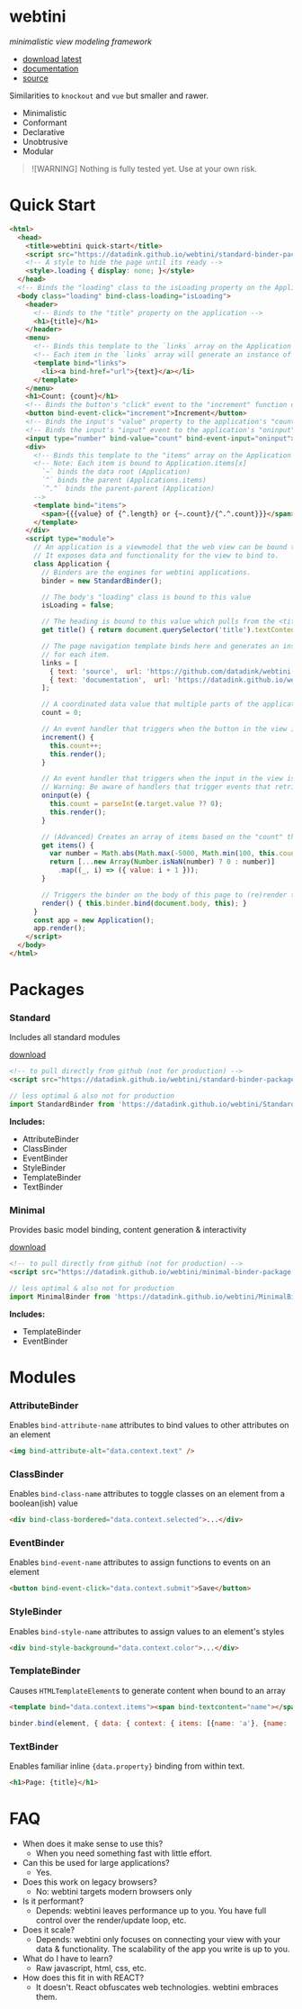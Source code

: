 # webtini

*minimalistic view modeling framework*

* [download latest](https://datadink.github.io/webtini/standard-binder-package.zip)
* [documentation](https://datadink.github.io/webtini)
* [source](https://github.com/datadink/webtini)

Similarities to `knockout` and `vue` but smaller and rawer.

* Minimalistic
* Conformant
* Declarative
* Unobtrusive
* Modular

> ![WARNING]
> Nothing is fully tested yet. Use at your own risk.

# Quick Start

```html
<html>
  <head>
    <title>webtini quick-start</title>
    <script src="https://datadink.github.io/webtini/standard-binder-package.min.js"></script>
    <!-- A style to hide the page until its ready -->
    <style>.loading { display: none; }</style>
  </head>
  <!-- Binds the "loading" class to the isLoading property on the Application -->
  <body class="loading" bind-class-loading="isLoading">
    <header>
      <!-- Binds to the "title" property on the application -->
      <h1>{title}</h1>
    </header>
    <menu>
      <!-- Binds this template to the `links` array on the Application -->
      <!-- Each item in the `links` array will generate an instance of the template content -->
      <template bind="links">
        <li><a bind-href="url">{text}</a></li>
      </template>
    </menu>
    <h1>Count: {count}</h1>
    <!-- Binds the button's "click" event to the "increment" function on the application -->
    <button bind-event-click="increment">Increment</button>
    <!-- Binds the input's "value" property to the application's "count" property -->
    <!-- Binds the input's "input" event to the application's "oninput" function -->
    <input type="number" bind-value="count" bind-event-input="oninput">
    <div>
      <!-- Binds this template to the "items" array on the Application -->
      <!-- Note: Each item is bound to Application.items[x]
        `~` binds the data root (Application)
        `^` binds the parent (Applications.items)
        `^.^` binds the parent-parent (Application)
      -->
      <template bind="items">
        <span>{{{value} of {^.length} or {~.count}/{^.^.count}}}</span>
      </template>
    </div>
    <script type="module">
      // An application is a viewmodel that the web view can be bound to using a `Binder`.
      // It exposes data and functionality for the view to bind to.
      class Application {
        // Binders are the engines for webtini applications.
        binder = new StandardBinder();

        // The body's "loading" class is bound to this value
        isLoading = false; 

        // The heading is bound to this value which pulls from the <title> in the header
        get title() { return document.querySelector('title').textContent; }

        // The page navigation template binds here and generates an instance of its content
        // for each item.
        links = [
          { text: 'source',  url: 'https://github.com/datadink/webtini' },
          { text: 'documentation',  url: 'https://datadink.github.io/webtini' },
        ];

        // A coordinated data value that multiple parts of the application use
        count = 0;

        // An event handler that triggers when the button in the view is clicked
        increment() { 
          this.count++; 
          this.render();
        }

        // An event handler that triggers when the input in the view is altered
        // Warning: Be aware of handlers that trigger events that retrigger handlers -> infinite recursion
        oninput(e) { 
          this.count = parseInt(e.target.value ?? 0); 
          this.render();
        }

        // (Advanced) Creates an array of items based on the "count" that a template in the view binds to.
        get items() { 
          var number = Math.abs(Math.max(-5000, Math.min(100, this.count)));
          return [...new Array(Number.isNaN(number) ? 0 : number)]
            .map((_, i) => ({ value: i + 1 })); 
        }

        // Triggers the binder on the body of this page to (re)render the page with the application's data
        render() { this.binder.bind(document.body, this); }
      }
      const app = new Application();
      app.render();
    </script>
  </body>
</html>
```

# Packages

### Standard

Includes all standard modules

[download](https://datadink.github.io/webtini/standard-binder-package.zip)

```html
<!-- to pull directly from github (not for production) -->
<script src="https://datadink.github.io/webtini/standard-binder-package.min.js"></script>
```

```javascript
// less optimal & also not for production
import StandardBinder from 'https://datadink.github.io/webtini/StandardBinder.js';
```

**Includes:**

* AttributeBinder
* ClassBinder
* EventBinder
* StyleBinder
* TemplateBinder
* TextBinder

### Minimal

Provides basic model binding, content generation & interactivity

[download](https://datadink.github.io/webtini/minimal-binder-package.zip)

```html
<!-- to pull directly from github (not for production) -->
<script src="https://datadink.github.io/webtini/minimal-binder-package.min.js"></script>
```

```javascript
// less optimal & also not for production
import MinimalBinder from 'https://datadink.github.io/webtini/MinimalBinder.js';
```

**Includes:**

* TemplateBinder
* EventBinder

# Modules

### AttributeBinder

Enables `bind-attribute-name` attributes to bind values to other attributes on an element

```html
<img bind-attribute-alt="data.context.text" />
```

### ClassBinder

Enables `bind-class-name` attributes to toggle classes on an element from a boolean(ish) value

```html
<div bind-class-bordered="data.context.selected">...</div>
```

### EventBinder

Enables `bind-event-name` attributes to assign functions to events on an element

```html
<button bind-event-click="data.context.submit">Save</button>
```

### StyleBinder

Enables `bind-style-name` attributes to assign values to an element's styles

```html
<div bind-style-background="data.context.color">...</div>
```

### TemplateBinder

Causes `HTMLTemplateElement`s to generate content when bound to an array

```html
<template bind="data.context.items"><span bind-textcontent="name"></span></template>
```

```javascript
binder.bind(element, { data: { context: { items: [{name: 'a'}, {name: 'b'}] } } });
```

### TextBinder

Enables familiar inline `{data.property}` binding from within text.

```html
<h1>Page: {title}</h1>
```

# FAQ

* When does it make sense to use this?
  * When you need something fast with little effort.
* Can this be used for large applications?
  * Yes. 
* Does this work on legacy browsers?
  * No: webtini targets modern browsers only
* Is it performant?
  * Depends: webtini leaves performance up to you. You have full control over the render/update loop, etc.
* Does it scale?
  * Depends: webtini only focuses on connecting your view with your data & functionality. The scalability of the app you write is up to you.
* What do I have to learn?
  * Raw javascript, html, css, etc.
* How does this fit in with REACT?
  * It doesn't. React obfuscates web technologies. webtini embraces them.
